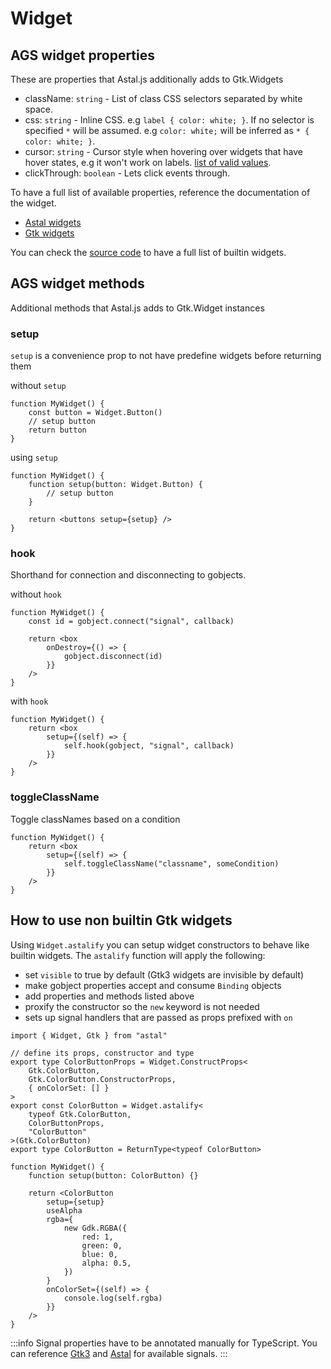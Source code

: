 # Widget

## AGS widget properties

These are properties that Astal.js additionally adds to Gtk.Widgets

- className: `string` - List of class CSS selectors separated by white space.
- css: `string` - Inline CSS. e.g `label { color: white; }`. If no selector is specified `*` will be assumed. e.g `color: white;` will be inferred as `* { color: white; }`.
- cursor: `string` - Cursor style when hovering over widgets that have hover states, e.g it won't work on labels. [list of valid values](https://docs.gtk.org/gdk3/ctor.Cursor.new_from_name.html).
- clickThrough: `boolean` - Lets click events through.

To have a full list of available properties, reference the documentation of the widget.

- [Astal widgets](https://aylur.github.io/libastal/index.html#classes)
- [Gtk widgets](https://docs.gtk.org/gtk3/#classes)

You can check the [source code](https://github.com/aylur/astal/blob/main/gjs/src/widgets.ts) to have a full list of builtin widgets.

## AGS widget methods

Additional methods that Astal.js adds to Gtk.Widget instances

### setup

`setup` is a convenience prop to not have predefine widgets before returning them

without `setup`

```tsx
function MyWidget() {
    const button = Widget.Button()
    // setup button
    return button
}
```

using `setup`

```tsx
function MyWidget() {
    function setup(button: Widget.Button) {
        // setup button
    }

    return <buttons setup={setup} />
}
```

### hook

Shorthand for connection and disconnecting to gobjects.

without `hook`

```tsx
function MyWidget() {
    const id = gobject.connect("signal", callback)

    return <box
        onDestroy={() => {
            gobject.disconnect(id)
        }}
    />
}
```

with `hook`

```tsx
function MyWidget() {
    return <box
        setup={(self) => {
            self.hook(gobject, "signal", callback)
        }}
    />
}
```

### toggleClassName

Toggle classNames based on a condition

```tsx
function MyWidget() {
    return <box
        setup={(self) => {
            self.toggleClassName("classname", someCondition)
        }}
    />
}
```

## How to use non builtin Gtk widgets

Using `Widget.astalify` you can setup widget constructors to behave like builtin widgets.
The `astalify` function will apply the following:

- set `visible` to true by default (Gtk3 widgets are invisible by default)
- make gobject properties accept and consume `Binding` objects
- add properties and methods listed above
- proxify the constructor so the `new` keyword is not needed
- sets up signal handlers that are passed as props prefixed with `on`

```tsx
import { Widget, Gtk } from "astal"

// define its props, constructor and type
export type ColorButtonProps = Widget.ConstructProps<
    Gtk.ColorButton,
    Gtk.ColorButton.ConstructorProps,
    { onColorSet: [] }
>
export const ColorButton = Widget.astalify<
    typeof Gtk.ColorButton,
    ColorButtonProps,
    "ColorButton"
>(Gtk.ColorButton)
export type ColorButton = ReturnType<typeof ColorButton>

function MyWidget() {
    function setup(button: ColorButton) {}

    return <ColorButton
        setup={setup}
        useAlpha
        rgba={
            new Gdk.RGBA({
                red: 1,
                green: 0,
                blue: 0,
                alpha: 0.5,
            })
        }
        onColorSet={(self) => {
            console.log(self.rgba)
        }}
    />
}
```

:::info
Signal properties have to be annotated manually for TypeScript.
You can reference [Gtk3](https://gjs-docs.gnome.org/gtk30~3.0/)
and [Astal](https://aylur.github.io/libastal/index.html#classes) for available signals.
:::
